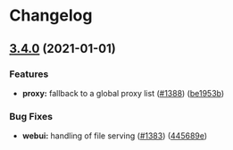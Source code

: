 # Changelog

## [3.4.0](https://www.github.com/stephenwil/streetmerchant/compare/v3.3.0...v3.4.0) (2021-01-01)


### Features

* **proxy:** fallback to a global proxy list ([#1388](https://www.github.com/stephenwil/streetmerchant/issues/1388)) ([be1953b](https://www.github.com/stephenwil/streetmerchant/commit/be1953b2069fce72969904c1bc18055df73f4b6b))


### Bug Fixes

* **webui:** handling of file serving ([#1383](https://www.github.com/stephenwil/streetmerchant/issues/1383)) ([445689e](https://www.github.com/stephenwil/streetmerchant/commit/445689efc49bf8edb0b5a027611f02ea0d0f126f))
